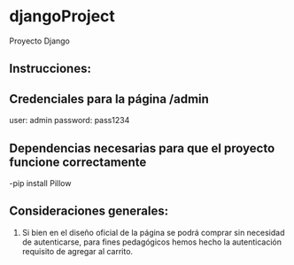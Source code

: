 # djangoProject
Proyecto Django
## Instrucciones: 

## Credenciales para la página /admin
user: admin
password: pass1234

## Dependencias necesarias para que el proyecto funcione correctamente 
-pip install Pillow

## Consideraciones generales:
1. Si bien en el diseño oficial de la página se podrá comprar sin necesidad de autenticarse, para fines pedagógicos hemos hecho la autenticación requisito de agregar al carrito. 